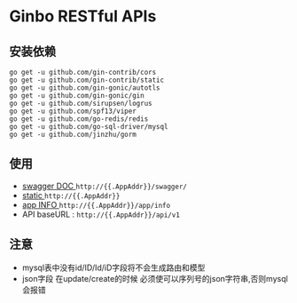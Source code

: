 # Ginbo RESTful APIs

## 安装依赖
	go get -u github.com/gin-contrib/cors
	go get -u github.com/gin-contrib/static
	go get -u github.com/gin-gonic/autotls
	go get -u github.com/gin-gonic/gin
	go get -u github.com/sirupsen/logrus
	go get -u github.com/spf13/viper
    go get -u github.com/go-redis/redis
    go get -u github.com/go-sql-driver/mysql
    go get -u github.com/jinzhu/gorm
    
## 使用
- [swagger DOC ](http://{{.AppAddr}}/swagger/)`http://{{.AppAddr}}/swagger/`
- [static ](http://{{.AppAddr}})`http://{{.AppAddr}}`
- [app INFO ](http://1{{.AppAddr}}/app/info)`http://{{.AppAddr}}/app/info`
- API baseURL : `http://{{.AppAddr}}/api/v1`

## 注意
- mysql表中没有id/ID/Id/iD字段将不会生成路由和模型
- json字段 在update/create的时候 必须使可以序列号的json字符串,否则mysql会报错